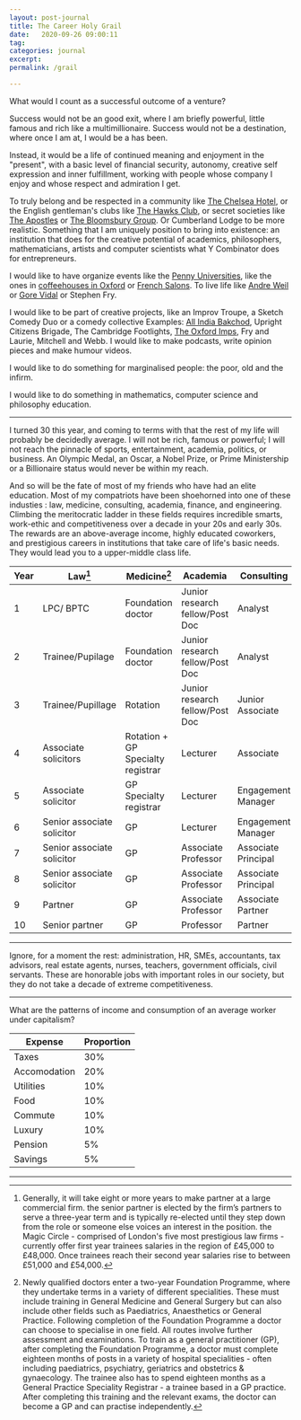 ```yaml
---
layout: post-journal
title: The Career Holy Grail
date:   2020-09-26 09:00:11
tag: 
categories: journal
excerpt: 
permalink: /grail

---
```



 

What would I count as a successful outcome of a venture?

Success would not be an good exit, where I am briefly powerful,  little famous and rich like a multimillionaire. Success would not be a destination, where once I am at, I would be a has been. 

Instead, it would be a life of continued meaning and enjoyment in the "present", with a basic level of financial security, autonomy, creative self expression and inner fulfillment, working with people whose company I enjoy and whose respect and admiration I get. 

To truly belong and be respected in a community like [The Chelsea Hotel](https://medium.com/@bagelboy/make-america-bohemian-again-de846e35d757), or the English gentleman's clubs like [The Hawks Club](https://en.wikipedia.org/wiki/Hawks%27_Club), or secret societies like [The Apostles](https://en.wikipedia.org/wiki/Cambridge_Apostles)  or [The Bloomsbury Group](https://en.wikipedia.org/wiki/Bloomsbury_Group). Or Cumberland Lodge to be more realistic. Something that I am uniquely position to bring into existence: an institution that does for the creative potential of academics, philosophers, mathematicians, artists and computer scientists what Y Combinator does for entrepreneurs.

I would like to have organize events like the [Penny Universities](https://thonyc.wordpress.com/2015/09/29/the-penny-universities/), like the ones in [coffeehouses in Oxford](https://en.wikipedia.org/wiki/English_coffeehouses_in_the_17th_and_18th_centuries) or [French Salons](https://en.wikipedia.org/wiki/Salon_(gathering)). To live life like [Andre Weil](https://www.ams.org/journals/notices/201801/rnoti-p54.pdf) or [Gore Vidal](https://en.wikipedia.org/wiki/Gore_Vidal) or Stephen Fry.

I would like to be part of creative projects, like an Improv Troupe, a Sketch Comedy Duo or a comedy collective Examples: [All India Bakchod](All_India_Bakchod), Upright Citizens Brigade, The Cambridge Footlights, [The Oxford Imps](https://en.wikipedia.org/wiki/The_Oxford_Imps), Fry and Laurie, Mitchell and Webb. I would like to make podcasts, write opinion pieces and make humour videos. 

I would like to do something for marginalised people: the poor, old and the infirm. 

I would like to do something in mathematics, computer science and philosophy education.


-----

I turned 30 this year, and coming to terms with that the rest of my life will probably be decidedly average.  I will not be rich, famous or powerful; I will not reach the pinnacle of sports, entertainment, academia, politics, or business. An Olympic Medal, an Oscar, a Nobel Prize, or Prime Ministership or a Billionaire status would never be within my reach. 

And so will be the fate of most of my friends who have had an elite education. 
Most of my compatriots have been shoehorned into one of these industies : law, medicine, consulting, academia, finance, and engineering. Climbing the meritocratic ladder in these fields requires incredible smarts, work-ethic and competitiveness over a decade in your 20s and early 30s. The rewards are an above-average income, highly educated coworkers, and prestigious careers in institutions that take care of life's basic needs. They would lead you to a upper-middle class life. 



Year | Law[^Law]       | Medicine[^Medicine]    | Academia  | Consulting | 
---| ----------- | ---------------------  | --------- | ---------   |
1 | LPC/ BPTC |   Foundation doctor | Junior research fellow/Post Doc | Analyst |    
2 | Trainee/Pupilage  |   Foundation doctor |Junior research fellow/Post Doc | Analyst |  
3 | Trainee/Pupillage  |   Rotation | Junior research fellow/Post Doc | Junior Associate |    
4 | Associate solicitors  |   Rotation + GP Specialty registrar | Lecturer | Associate | 
5 | Associate solicitor  |   GP Specialty registrar | Lecturer | Engagement Manager | 
6 | Senior associate solicitor  |   GP | Lecturer | Engagement Manager | 
7 | Senior associate solicitor  |   GP | Associate Professor | Associate Principal | 
8 | Senior associate solicitor  |   GP | Associate Professor | Associate Principal |   
9 | Partner  |   GP | Associate Professor | Associate Partner |
10 | Senior partner |   GP | Professor | Partner |

----


Ignore, for a moment the rest: administration, HR, SMEs, accountants, tax advisors, real estate agents, nurses, teachers, government officials, civil servants. These are honorable jobs with important roles in our society, but they do not take a decade of extreme competitiveness.


[^Medicine]: Newly qualified doctors enter a two-year Foundation Programme, where they undertake terms in a variety of different specialities. These must include training in General Medicine and General Surgery but can also include other fields such as Paediatrics, Anaesthetics or General Practice. Following completion of the Foundation Programme a doctor can choose to specialise in one field. All routes involve further assessment and examinations. To train as a general practitioner (GP), after completing the Foundation Programme, a doctor must complete eighteen months of posts in a variety of hospital specialities - often including paediatrics, psychiatry, geriatrics and obstetrics & gynaecology. The trainee also has to spend eighteen months as a General Practice Speciality Registrar - a trainee based in a GP practice. After completing this training and the relevant exams, the doctor can become a GP and can practise independently.

[^Law]: Generally, it will take eight or more years to make partner at a large commercial firm. the senior partner is elected by the firm’s partners to serve a three-year term and is typically re-elected until they step down from the role or someone else voices an interest in the position. the Magic Circle - comprised of London's five most prestigious law firms - currently offer first year trainees salaries in the region of £45,000 to £48,000. Once trainees reach their second year salaries rise to between £51,000 and £54,000.

------


What are the patterns of income and consumption of an average worker under capitalism?


Expense   | Proportion |    
----------| -----------| 
Taxes   | 30%        | 
Accomodation   | 20% | 
Utilities  | 10% | 
Food  | 10%  |
Commute  | 10% |
Luxury   | 10%  |
Pension  |  5%   |
Savings  |  5%   |


-----











